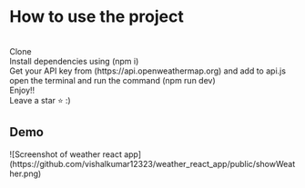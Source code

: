 <h1>How to use the project </h1>  <br/>
Clone <br/>
Install dependencies using (npm i) <br/>
Get your API key from (https://api.openweathermap.org) and add to api.js <br/>
open the terminal and run the command (npm run dev) <br/>
Enjoy!! <br/>
Leave a star ⭐ :)

<h2>Demo</h2>
![Screenshot of weather react app](https://github.com/vishalkumar12323/weather_react_app/public/showWeather.png)
